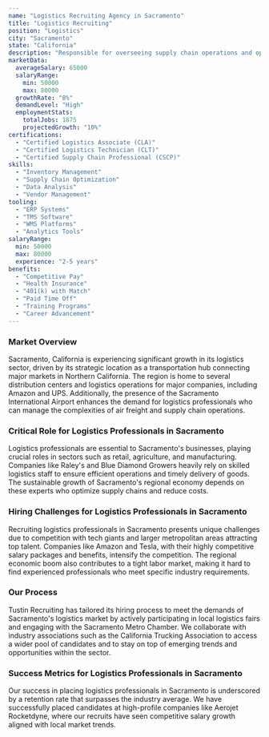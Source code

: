 ```yaml
---
name: "Logistics Recruiting Agency in Sacramento"
title: "Logistics Recruiting"
position: "Logistics"
city: "Sacramento"
state: "California"
description: "Responsible for overseeing supply chain operations and optimizing logistical processes."
marketData:
  averageSalary: 65000
  salaryRange:
    min: 50000
    max: 80000
  growthRate: "8%"
  demandLevel: "High"
  employmentStats:
    totalJobs: 1875
    projectedGrowth: "10%"
certifications:
  - "Certified Logistics Associate (CLA)"
  - "Certified Logistics Technician (CLT)"
  - "Certified Supply Chain Professional (CSCP)"
skills:
  - "Inventory Management"
  - "Supply Chain Optimization"
  - "Data Analysis"
  - "Vendor Management"
tooling:
  - "ERP Systems"
  - "TMS Software"
  - "WMS Platforms"
  - "Analytics Tools"
salaryRange:
  min: 50000
  max: 80000
  experience: "2-5 years"
benefits:
  - "Competitive Pay"
  - "Health Insurance"
  - "401(k) with Match"
  - "Paid Time Off"
  - "Training Programs"
  - "Career Advancement"
---
```


### Market Overview
Sacramento, California is experiencing significant growth in its logistics sector, driven by its strategic location as a transportation hub connecting major markets in Northern California. The region is home to several distribution centers and logistics operations for major companies, including Amazon and UPS. Additionally, the presence of the Sacramento International Airport enhances the demand for logistics professionals who can manage the complexities of air freight and supply chain operations.
### Critical Role for Logistics Professionals in Sacramento
Logistics professionals are essential to Sacramento's businesses, playing crucial roles in sectors such as retail, agriculture, and manufacturing. Companies like Raley's and Blue Diamond Growers heavily rely on skilled logistics staff to ensure efficient operations and timely delivery of goods. The sustainable growth of Sacramento's regional economy depends on these experts who optimize supply chains and reduce costs.

### Hiring Challenges for Logistics Professionals in Sacramento
Recruiting logistics professionals in Sacramento presents unique challenges due to competition with tech giants and larger metropolitan areas attracting top talent. Companies like Amazon and Tesla, with their highly competitive salary packages and benefits, intensify the competition. The regional economic boom also contributes to a tight labor market, making it hard to find experienced professionals who meet specific industry requirements.

### Our Process
Tustin Recruiting has tailored its hiring process to meet the demands of Sacramento's logistics market by actively participating in local logistics fairs and engaging with the Sacramento Metro Chamber. We collaborate with industry associations such as the California Trucking Association to access a wider pool of candidates and to stay on top of emerging trends and opportunities within the sector.

### Success Metrics for Logistics Professionals in Sacramento
Our success in placing logistics professionals in Sacramento is underscored by a retention rate that surpasses the industry average. We have successfully placed candidates at high-profile companies like Aerojet Rocketdyne, where our recruits have seen competitive salary growth aligned with local market trends.